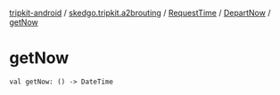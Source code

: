 [tripkit-android](../../../index.md) / [skedgo.tripkit.a2brouting](../../index.md) / [RequestTime](../index.md) / [DepartNow](index.md) / [getNow](./get-now.md)

# getNow

`val getNow: () -> DateTime`